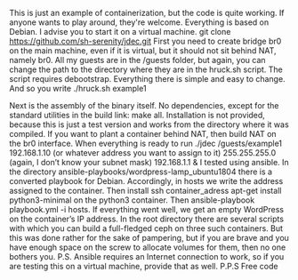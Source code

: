 This is just an example of containerization, but the code is quite working. If anyone wants to play around, they're welcome. Everything is based on Debian. I advise you to start it on a virtual machine.
git clone https://github.com/sh-serenity/jdec.git
First you need to create bridge br0 on the main machine, even if it is virtual, but it should not sit behind NAT, namely br0. All my guests are in the /guests folder, but again, you can change the path to the directory where they are in the hruck.sh script. The script requires debootstrap. Everything there is simple and easy to change. And so you write ./hruck.sh example1

Next is the assembly of the binary itself. No dependencies, except for the standard utilities in the build link: make all. Installation is not provided, because this is just a test version and works from the directory where it was compiled. If you want to plant a container behind NAT, then build NAT on the br0 interface. When everything is ready to run ./jdec /guests/example1 192.168.1.10 (or whatever address you want to assign to it) 255.255.255.0 (again, I don’t know your subnet mask) 192.168.1.1 &
I tested using ansible. In the directory ansible-playbooks/wordpress-lamp_ubuntu1804 there is a converted playbook for Debian. Accordingly, in hosts we write the address assigned to the container. Then install ssh container_adress apt-get install python3-minimal on the python3 container. Then ansible-playbook playbook.yml -i hosts. If everything went well, we get an empty WordPress on the container’s IP address.
In the root directory there are several scripts with which you can build a full-fledged ceph on three such containers. But this was done rather for the sake of pampering, but if you are brave and you have enough space on the screw to allocate volumes for them, then no one bothers you.
P.S. Ansible requires an Internet connection to work, so if you are testing this on a virtual machine, provide that as well.
P.P.S Free code
